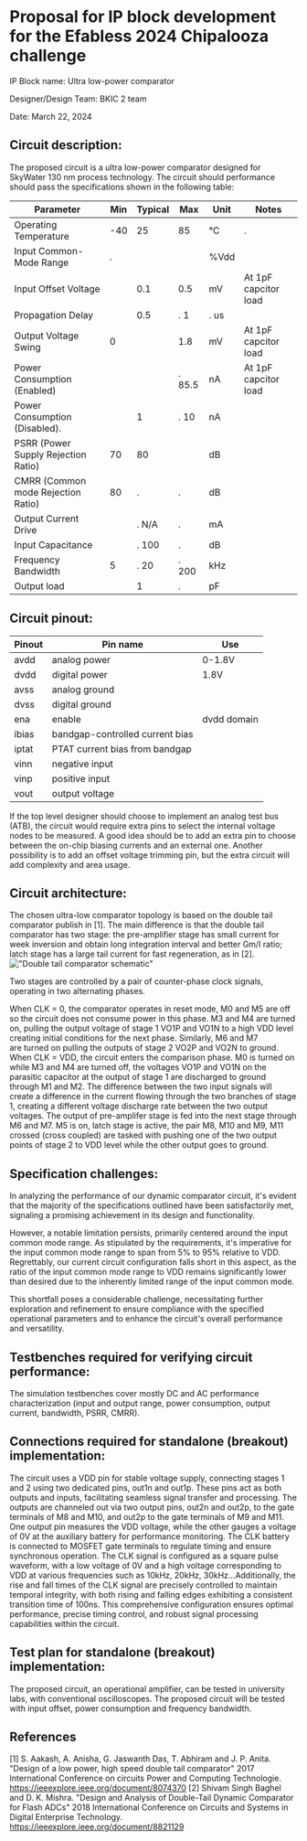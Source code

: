 # Proposal for IP block development for the Efabless 2024 Chipalooza challenge

IP Block name:		Ultra low-power comparator

Designer/Design Team:	BKIC 2 team

Date:				March 22, 2024

## Circuit description:
The proposed circuit is a ultra low-power comparator designed for SkyWater 130 nm process technology. The circuit should performance should pass the specifications shown in the following table:

| Parameter                           | Min | Typical | Max        | Unit   | Notes |
| ----------------------------------- | --- | ------- | ---------- | ------ | ----- |
| Operating Temperature               | -40 |      25 |         85 |     °C |.      |
| Input Common-Mode Range             |.    |         |            |   %Vdd |       |
| Input Offset Voltage                |     |     0.1 |        0.5 |     mV | At 1pF capcitor load |
| Propagation Delay                   |     |     0.5 |.       1   |.    us | |
| Output Voltage Swing                |  0  |         |        1.8 |     mV | At 1pF capcitor load |
| Power Consumption (Enabled)         |     |         |.      85.5 |     nA | At 1pF capcitor load |
| Power Consumption (Disabled).       |     |       1 |.        10 |     nA | |
| PSRR (Power Supply Rejection Ratio) |  70 |      80 |            |     dB | |
| CMRR (Common mode Rejection Ratio)  |  80 |.        |.           |     dB | |
| Output Current Drive                |     |.    N/A |.           |     mA | |
| Input Capacitance                   |     |.    100 |.           |     dB | |
| Frequency Bandwidth                 |    5|.     20 |.       200 |    kHz | |
| Output load                         |     |       1 |.           |     pF | |




## Circuit pinout:

| Pinout | Pin name | Use |
| --- | --- | --- |
| avdd | analog power | 0-1.8V |
| dvdd | digital power | 1.8V |
| avss | analog ground | |
| dvss | digital ground | |
| ena | enable | dvdd domain |
| ibias | bandgap-controlled current bias | |
| iptat | PTAT current bias from bandgap | |
| vinn | negative input | |
| vinp | positive input | |
| vout | output voltage | |

If the top level designer should choose to implement an analog test bus (ATB), the circuit would require extra pins to select the internal voltage nodes to be measured. A good idea should be to add an extra pin to choose between the on-chip biasing currents and an external one. Another possibility is to add an offset voltage trimming pin, but the extra circuit will add complexity and area usage.

## Circuit architecture:
The chosen ultra-low comparator topology is based on the double tail comparator publish in [1]. The main difference is that the double tail comparator has two stage: the pre-amplifier stage has small current for week inversion and obtain long integration interval and better Gm/I ratio; latch stage has a large tail current for fast regeneration, as in [2].
!["Double tail comparator schematic"](https://github.com/vietduc1210/EFAB_ULP_COM/assets/41568734/88bc9270-9728-4b2c-bb1b-54e92a500dd1)

Two stages are controlled by a pair of counter-phase clock signals, operating in two alternating phases.


When CLK = 0, the comparator operates in reset mode, M0 and M5 are off so the circuit does not consume power in this phase. M3 and M4 are turned on, pulling the output voltage of stage 1 VO1P and VO1N to a high VDD level creating initial conditions for the next phase. Similarly, M6 and M7 are turned on pulling the outputs of stage 2 VO2P and VO2N to ground. When CLK = VDD, the circuit enters the comparison phase. M0 is turned on while M3 and M4 are turned off, the voltages VO1P and VO1N on the parasitic capacitor at the output of stage 1 are discharged to ground through M1 and M2. The difference between the two input signals will create a difference in the current flowing through the two branches of stage 1, creating a different voltage discharge rate between the two output voltages. The output of pre-amplifer stage is fed into the next stage through M6 and M7. M5 is on, latch stage is active, the pair M8, M10 and M9, M11 crossed (cross coupled) are tasked with pushing one of the two output points of stage 2 to VDD level while the other output goes to ground.


## Specification challenges:
In analyzing the performance of our dynamic comparator circuit, it's evident that the majority of the specifications outlined have been satisfactorily met, signaling a promising achievement in its design and functionality. 

However, a notable limitation persists, primarily centered around the input common mode range. As stipulated by the requirements, it's imperative for the input common mode range to span from 5% to 95% relative to VDD. Regrettably, our current circuit configuration falls short in this aspect, as the ratio of the input common mode range to VDD remains significantly lower than desired due to the inherently limited range of the input common mode. 

This shortfall poses a considerable challenge, necessitating further exploration and refinement to ensure compliance with the specified operational parameters and to enhance the circuit's overall performance and versatility.

## Testbenches required for verifying circuit performance:
The simulation testbenches cover mostly DC and AC performance characterization (input and output range, power consumption, output current, bandwidth, PSRR, CMRR). 

## Connections required for standalone (breakout) implementation:
The circuit uses a VDD pin for stable voltage supply, connecting stages 1 and 2 using two dedicated pins, out1n and out1p. These pins act as both outputs and inputs, facilitating seamless signal transfer and processing. The outputs are channeled out via two output pins, out2n and out2p, to the gate terminals of M8 and M10, and out2p to the gate terminals of M9 and M11. One output pin measures the VDD voltage, while the other gauges a voltage of 0V at the auxiliary battery for performance monitoring. The CLK battery is connected to MOSFET gate terminals to regulate timing and ensure synchronous operation. The CLK signal is configured as a square pulse waveform, with a low voltage of 0V and a high voltage corresponding to VDD at various frequencies such as 10kHz, 20kHz, 30kHz…Additionally, the rise and fall times of the CLK signal are precisely controlled to maintain temporal integrity, with both rising and falling edges exhibiting a consistent transition time of 100ns. This comprehensive configuration ensures optimal performance, precise timing control, and robust signal processing capabilities within the circuit.
## Test plan for standalone (breakout) implementation:
The proposed circuit, an operational amplifier, can be tested in university labs, with conventional oscilloscopes. The proposed circuit will be tested with input offset, power consumption and frequency bandwidth.
## References
[1] S. Aakash, A. Anisha, G. Jaswanth Das, T. Abhiram and J. P. Anita. "Design of a low power, high speed double tail comparator" 2017 International Conference on circuits Power and Computing Technologie. https://ieeexplore.ieee.org/document/8074370
[2] Shivam Singh Baghel and D. K. Mishra. "Design and Analysis of Double-Tail Dynamic Comparator for Flash ADCs" 2018 International Conference on Circuits and Systems in Digital Enterprise Technology. https://ieeexplore.ieee.org/document/8821129


